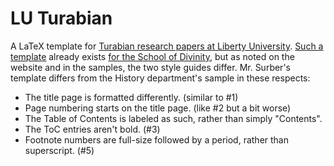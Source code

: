 LU Turabian
===========

A LaTeX template for [Turabian research papers at Liberty University][guide].
[Such a template][template] already exists [for the School of
Divinity][divinity], but as noted on the website and in the samples, the two
style guides differ. Mr. Surber's template differs from the History department's
sample in these respects:

- The title page is formatted differently. (similar to #1)
- Page numbering starts on the title page. (like #2 but a bit worse)
- The Table of Contents is labeled as such, rather than simply "Contents".
- The ToC entries aren't bold. (#3)
- Footnote numbers are full-size followed by a period, rather than superscript.
  (#5)

[divinity]: https://www.liberty.edu/divinity/index.cfm?PID=28160
[guide]: https://www.liberty.edu/academics/casas/academicsuccess/index.cfm?PID=11954
[package]: http://mirrors.ctan.org/macros/latex/contrib/turabian-formatting/turabian-formatting-doc.pdf
[template]: https://www.overleaf.com/latex/templates/lu-turabian-latex-template-with-user-guide/dpdyjndnjkgy
